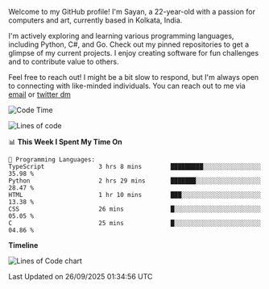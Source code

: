 Welcome to my GitHub profile! I'm Sayan, a 22-year-old with a passion for computers and art, currently based in Kolkata, India.

I'm actively exploring and learning various programming languages, including Python, C#, and Go. Check out my pinned repositories to get a glimpse of my current projects. I enjoy creating software for fun challenges and to contribute value to others.

Feel free to reach out! I might be a bit slow to respond, but I'm always open to connecting with like-minded individuals. You can reach out to me via [email](mailto:me@sayanbiswas.in) or [twitter dm](https://twitter.com/TheDankDel)

<!--START_SECTION:waka-->
![Code Time](http://img.shields.io/badge/Code%20Time-2%2C352%20hrs%2058%20mins-blue)

![Lines of code](https://img.shields.io/badge/From%20Hello%20World%20I%27ve%20Written-19.2%20million%20lines%20of%20code-blue)

📊 **This Week I Spent My Time On** 

```text
💬 Programming Languages: 
TypeScript               3 hrs 8 mins        █████████░░░░░░░░░░░░░░░░   35.98 % 
Python                   2 hrs 29 mins       ███████░░░░░░░░░░░░░░░░░░   28.47 % 
HTML                     1 hr 10 mins        ███░░░░░░░░░░░░░░░░░░░░░░   13.38 % 
CSS                      26 mins             █░░░░░░░░░░░░░░░░░░░░░░░░   05.05 % 
C                        25 mins             █░░░░░░░░░░░░░░░░░░░░░░░░   04.86 % 
```

**Timeline**

![Lines of Code chart](https://raw.githubusercontent.com/Dank-del/Dank-del/main/assets/bar_graph.png)


 Last Updated on 26/09/2025 01:34:56 UTC
<!--END_SECTION:waka-->
